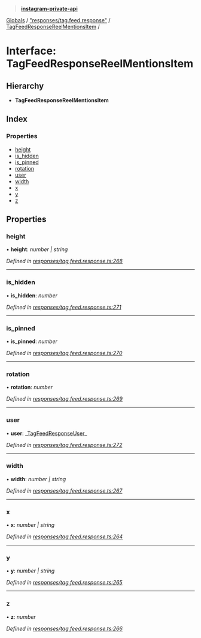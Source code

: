 > **[instagram-private-api](../README.md)**

[Globals](../README.md) / ["responses/tag.feed.response"](../modules/_responses_tag_feed_response_.md) / [TagFeedResponseReelMentionsItem](_responses_tag_feed_response_.tagfeedresponsereelmentionsitem.md) /

# Interface: TagFeedResponseReelMentionsItem

## Hierarchy

- **TagFeedResponseReelMentionsItem**

## Index

### Properties

- [height](_responses_tag_feed_response_.tagfeedresponsereelmentionsitem.md#height)
- [is_hidden](_responses_tag_feed_response_.tagfeedresponsereelmentionsitem.md#is_hidden)
- [is_pinned](_responses_tag_feed_response_.tagfeedresponsereelmentionsitem.md#is_pinned)
- [rotation](_responses_tag_feed_response_.tagfeedresponsereelmentionsitem.md#rotation)
- [user](_responses_tag_feed_response_.tagfeedresponsereelmentionsitem.md#user)
- [width](_responses_tag_feed_response_.tagfeedresponsereelmentionsitem.md#width)
- [x](_responses_tag_feed_response_.tagfeedresponsereelmentionsitem.md#x)
- [y](_responses_tag_feed_response_.tagfeedresponsereelmentionsitem.md#y)
- [z](_responses_tag_feed_response_.tagfeedresponsereelmentionsitem.md#z)

## Properties

### height

• **height**: _number | string_

_Defined in [responses/tag.feed.response.ts:268](https://github.com/realinstadude/instagram-private-api/blob/4ae8fec/src/responses/tag.feed.response.ts#L268)_

---

### is_hidden

• **is_hidden**: _number_

_Defined in [responses/tag.feed.response.ts:271](https://github.com/realinstadude/instagram-private-api/blob/4ae8fec/src/responses/tag.feed.response.ts#L271)_

---

### is_pinned

• **is_pinned**: _number_

_Defined in [responses/tag.feed.response.ts:270](https://github.com/realinstadude/instagram-private-api/blob/4ae8fec/src/responses/tag.feed.response.ts#L270)_

---

### rotation

• **rotation**: _number_

_Defined in [responses/tag.feed.response.ts:269](https://github.com/realinstadude/instagram-private-api/blob/4ae8fec/src/responses/tag.feed.response.ts#L269)_

---

### user

• **user**: _[TagFeedResponseUser](\_responses_tag_feed_response_.tagfeedresponseuser.md)\_

_Defined in [responses/tag.feed.response.ts:272](https://github.com/realinstadude/instagram-private-api/blob/4ae8fec/src/responses/tag.feed.response.ts#L272)_

---

### width

• **width**: _number | string_

_Defined in [responses/tag.feed.response.ts:267](https://github.com/realinstadude/instagram-private-api/blob/4ae8fec/src/responses/tag.feed.response.ts#L267)_

---

### x

• **x**: _number | string_

_Defined in [responses/tag.feed.response.ts:264](https://github.com/realinstadude/instagram-private-api/blob/4ae8fec/src/responses/tag.feed.response.ts#L264)_

---

### y

• **y**: _number | string_

_Defined in [responses/tag.feed.response.ts:265](https://github.com/realinstadude/instagram-private-api/blob/4ae8fec/src/responses/tag.feed.response.ts#L265)_

---

### z

• **z**: _number_

_Defined in [responses/tag.feed.response.ts:266](https://github.com/realinstadude/instagram-private-api/blob/4ae8fec/src/responses/tag.feed.response.ts#L266)_
